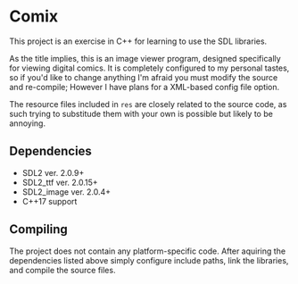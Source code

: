 # Comix
This project is an exercise in C++ for learning to use the SDL libraries.

As the title implies, this is an image viewer program, designed specifically 
for viewing digital comics. It is completely configured to my personal tastes, 
so if you'd like to change anything I'm afraid you must modify the source and
re-compile; However I have plans for a XML-based config file option.

The resource files included in `res` are closely related to the source code, as 
such trying to substitude them with your own is possible but likely to be annoying.

## Dependencies
- SDL2 ver. 2.0.9+
- SDL2_ttf ver. 2.0.15+
- SDL2_image ver. 2.0.4+
- C++17 support

## Compiling
The project does not contain any platform-specific code. After aquiring the 
dependencies listed above simply configure include paths, link the libraries, 
and compile the source files.